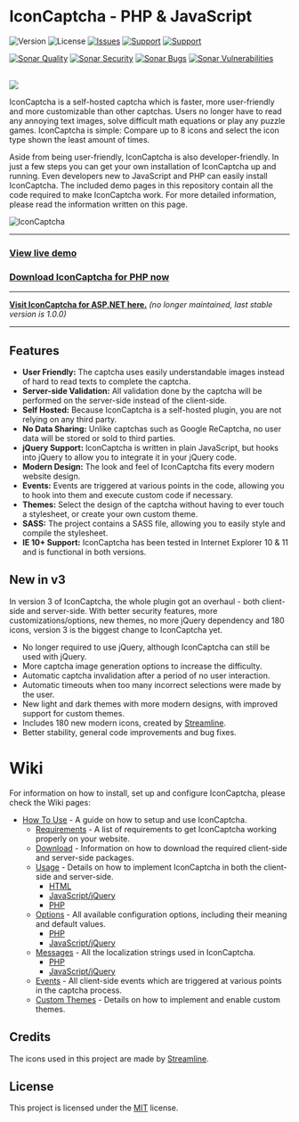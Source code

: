 # IconCaptcha - PHP & JavaScript

![Version](https://img.shields.io/badge/Version-3.1.1-orange.svg?style=flat-square) 
![License](https://img.shields.io/badge/License-MIT-blue.svg?style=flat-square)
[![Issues](https://img.shields.io/github/issues/fabianwennink/IconCaptcha-Plugin-jQuery-PHP?style=flat-square)](https://github.com/fabianwennink/IconCaptcha-Plugin-jQuery-PHP/issues)
[![Support](https://img.shields.io/badge/Support-PayPal-yellow.svg?style=flat-square)](https://paypal.me/nlgamevideosnl)
[![Support](https://img.shields.io/badge/Support-Buy_Me_A_Coffee-yellow.svg?style=flat-square)](https://www.buymeacoffee.com/fabianwennink)

[![Sonar Quality](https://img.shields.io/sonar/alert_status/fabianwennink_IconCaptcha-Plugin-jQuery-PHP?server=https%3A%2F%2Fsonarcloud.io&style=flat-square&logo=sonarcloud)](https://sonarcloud.io/dashboard?id=fabianwennink_IconCaptcha-Plugin-jQuery-PHP)
[![Sonar Security](https://img.shields.io/sonar/security_rating/fabianwennink_IconCaptcha-Plugin-jQuery-PHP?server=https%3A%2F%2Fsonarcloud.io&style=flat-square&logo=sonarcloud&color=%234c1)](https://sonarcloud.io/dashboard?id=fabianwennink_IconCaptcha-Plugin-jQuery-PHP)
[![Sonar Bugs](https://img.shields.io/sonar/bugs/fabianwennink_IconCaptcha-Plugin-jQuery-PHP?server=https%3A%2F%2Fsonarcloud.io&style=flat-square&logo=sonarcloud)](https://sonarcloud.io/dashboard?id=fabianwennink_IconCaptcha-Plugin-jQuery-PHP)
[![Sonar Vulnerabilities](https://img.shields.io/sonar/vulnerabilities/fabianwennink_IconCaptcha-Plugin-jQuery-PHP?server=https%3A%2F%2Fsonarcloud.io&style=flat-square&logo=sonarcloud)](https://sonarcloud.io/dashboard?id=fabianwennink_IconCaptcha-Plugin-jQuery-PHP)

<br><img src="http://i.imgur.com/RMUALSz.png" />

IconCaptcha is a self-hosted captcha which is faster, more user-friendly and more customizable than other captchas. Users no longer have to read any annoying 
text images, solve difficult math equations or play any puzzle games. IconCaptcha is simple: Compare up to 8 icons and select the icon type shown the least amount of times.

Aside from being user-friendly, IconCaptcha is also developer-friendly. In just a few steps you can get your own installation of IconCaptcha up and running. 
Even developers new to JavaScript and PHP can easily install IconCaptcha. The included demo pages in this repository contain all the code required to make IconCaptcha work. 
For more detailed information, please read the information written on this page.

<img src="https://i.imgur.com/9RGFZSC.png" title="IconCaptcha" alt="IconCaptcha" />

___
### <a href="https://www.fabianwennink.nl/projects/IconCaptcha/v2/">View live demo</a>
### <a href="https://github.com/fabianwennink/jQuery-Icon-Captcha-Plugin/releases">Download IconCaptcha for PHP now</a>
___

**<a href="https://github.com/fabianwennink/IconCaptcha-Plugin-ASP.NET">Visit IconCaptcha for ASP.NET here.</a>** _(no longer maintained, last stable version is 1.0.0)_
___

## Features
* __User Friendly:__ The captcha uses easily understandable images instead of hard to read texts to complete the captcha.
* __Server-side Validation:__ All validation done by the captcha will be performed on the server-side instead of the client-side.
* __Self Hosted:__ Because IconCaptcha is a self-hosted plugin, you are not relying on any third party.
* __No Data Sharing:__ Unlike captchas such as Google ReCaptcha, no user data will be stored or sold to third parties.
* __jQuery Support:__ IconCaptcha is written in plain JavaScript, but hooks into jQuery to allow you to integrate it in your jQuery code.
* __Modern Design:__ The look and feel of IconCaptcha fits every modern website design.
* __Events:__ Events are triggered at various points in the code, allowing you to hook into them and execute custom code if necessary.
* __Themes:__ Select the design of the captcha without having to ever touch a stylesheet, or create your own custom theme.
* __SASS:__ The project contains a SASS file, allowing you to easily style and compile the stylesheet.
* __IE 10+ Support:__ IconCaptcha has been tested in Internet Explorer 10 & 11 and is functional in both versions.

## New in v3
In version 3 of IconCaptcha, the whole plugin got an overhaul - both client-side and server-side. With better security features, more customizations/options, new 
themes, no more jQuery dependency and 180 icons, version 3 is the biggest change to IconCaptcha yet.

* No longer required to use jQuery, although IconCaptcha can still be used with jQuery.
* More captcha image generation options to increase the difficulty.
* Automatic captcha invalidation after a period of no user interaction.
* Automatic timeouts when too many incorrect selections were made by the user.
* New light and dark themes with more modern designs, with improved support for custom themes.
* Includes 180 new modern icons, created by <a href="https://streamlinehq.com" target="_blank" rel="nofollow">Streamline</a>.
* Better stability, general code improvements and bug fixes.

# Wiki
For information on how to install, set up and configure IconCaptcha, please check the Wiki pages:

* [How To Use](https://github.com/fabianwennink/IconCaptcha-Plugin-jQuery-PHP/wiki/How-To-Use) - A guide on how to setup and use IconCaptcha.
    * [Requirements](https://github.com/fabianwennink/IconCaptcha-Plugin-jQuery-PHP/wiki/How-To-Use#requirements) - A list of requirements to get IconCaptcha working properly on your website.
    * [Download](https://github.com/fabianwennink/IconCaptcha-Plugin-jQuery-PHP/wiki/How-To-Use#download) - Information on how to download the required client-side and server-side packages.
    * [Usage](https://github.com/fabianwennink/IconCaptcha-Plugin-jQuery-PHP/wiki/How-To-Use#usage) - Details on how to implement IconCaptcha in both the client-side and server-side.
        * [HTML](https://github.com/fabianwennink/IconCaptcha-Plugin-jQuery-PHP/wiki/How-To-Use#html)
        * [JavaScript/jQuery](https://github.com/fabianwennink/IconCaptcha-Plugin-jQuery-PHP/wiki/How-To-Use#javascript--jquery)
        * [PHP](https://github.com/fabianwennink/IconCaptcha-Plugin-jQuery-PHP/wiki/How-To-Use#php)
    * [Options](https://github.com/fabianwennink/IconCaptcha-Plugin-jQuery-PHP/wiki/How-To-Use#options) - All available configuration options, including their meaning and default values.
        * [PHP](https://github.com/fabianwennink/IconCaptcha-Plugin-jQuery-PHP/wiki/How-To-Use#php-1)
        * [JavaScript/jQuery](https://github.com/fabianwennink/IconCaptcha-Plugin-jQuery-PHP/wiki/How-To-Use#javascript--jquery-1)
    * [Messages](https://github.com/fabianwennink/IconCaptcha-Plugin-jQuery-PHP/wiki/How-To-Use#messages) - All the localization strings used in IconCaptcha.
        * [PHP](https://github.com/fabianwennink/IconCaptcha-Plugin-jQuery-PHP/wiki/How-To-Use#php-2)
        * [JavaScript/jQuery](https://github.com/fabianwennink/IconCaptcha-Plugin-jQuery-PHP/wiki/How-To-Use#javascript--jquery-2)
    * [Events](https://github.com/fabianwennink/IconCaptcha-Plugin-jQuery-PHP/wiki/How-To-Use#events) - All client-side events which are triggered at various points in the captcha process.
    * [Custom Themes](https://github.com/fabianwennink/IconCaptcha-Plugin-jQuery-PHP/wiki/How-To-Use#custom-themes) - Details on how to implement and enable custom themes.

## Credits
The icons used in this project are made by <a href="https://streamlinehq.com" target="_blank" rel="nofollow">Streamline</a>.

## License
This project is licensed under the <a href="https://github.com/fabianwennink/jQuery-Icon-Captcha-Plugin/blob/master/LICENSE">MIT</a> license.
